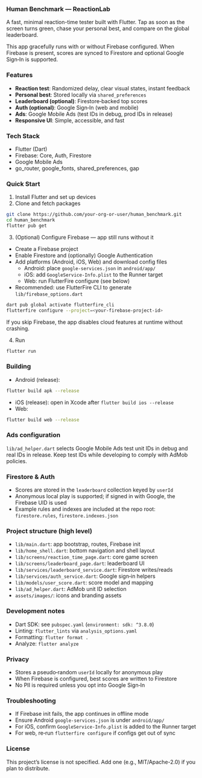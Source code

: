 ### Human Benchmark — ReactionLab

A fast, minimal reaction-time tester built with Flutter. Tap as soon as the screen turns green, chase your personal best, and compare on the global leaderboard.

This app gracefully runs with or without Firebase configured. When Firebase is present, scores are synced to Firestore and optional Google Sign‑In is supported.

### Features
- **Reaction test**: Randomized delay, clear visual states, instant feedback
- **Personal best**: Stored locally via `shared_preferences`
- **Leaderboard (optional)**: Firestore‑backed top scores
- **Auth (optional)**: Google Sign‑In (web and mobile)
- **Ads**: Google Mobile Ads (test IDs in debug, prod IDs in release)
- **Responsive UI**: Simple, accessible, and fast

### Tech Stack
- Flutter (Dart)
- Firebase: Core, Auth, Firestore
- Google Mobile Ads
- go_router, google_fonts, shared_preferences, gap

### Quick Start
1) Install Flutter and set up devices
2) Clone and fetch packages
```bash
git clone https://github.com/your-org-or-user/human_benchmark.git
cd human_benchmark
flutter pub get
```
3) (Optional) Configure Firebase — app still runs without it
- Create a Firebase project
- Enable Firestore and (optionally) Google Authentication
- Add platforms (Android, iOS, Web) and download config files
  - Android: place `google-services.json` in `android/app/`
  - iOS: add `GoogleService-Info.plist` to the Runner target
  - Web: run FlutterFire configure (see below)
- Recommended: use FlutterFire CLI to generate `lib/firebase_options.dart`
```bash
dart pub global activate flutterfire_cli
flutterfire configure --project=<your-firebase-project-id>
```
If you skip Firebase, the app disables cloud features at runtime without crashing.

4) Run
```bash
flutter run
```

### Building
- Android (release):
```bash
flutter build apk --release
```
- iOS (release): open in Xcode after `flutter build ios --release`
- Web:
```bash
flutter build web --release
```

### Ads configuration
`lib/ad_helper.dart` selects Google Mobile Ads test unit IDs in debug and real IDs in release. Keep test IDs while developing to comply with AdMob policies.

### Firestore & Auth
- Scores are stored in the `leaderboard` collection keyed by `userId`
- Anonymous local play is supported; if signed in with Google, the Firebase UID is used
- Example rules and indexes are included at the repo root: `firestore.rules`, `firestore.indexes.json`

### Project structure (high level)
- `lib/main.dart`: app bootstrap, routes, Firebase init
- `lib/home_shell.dart`: bottom navigation and shell layout
- `lib/screens/reaction_time_page.dart`: core game screen
- `lib/screens/leaderboard_page.dart`: leaderboard UI
- `lib/services/leaderboard_service.dart`: Firestore writes/reads
- `lib/services/auth_service.dart`: Google sign‑in helpers
- `lib/models/user_score.dart`: score model and mapping
- `lib/ad_helper.dart`: AdMob unit ID selection
- `assets/images/`: icons and branding assets

### Development notes
- Dart SDK: see `pubspec.yaml` (`environment: sdk: ^3.8.0`)
- Linting: `flutter_lints` via `analysis_options.yaml`
- Formatting: `flutter format .`
- Analyze: `flutter analyze`

### Privacy
- Stores a pseudo‑random `userId` locally for anonymous play
- When Firebase is configured, best scores are written to Firestore
- No PII is required unless you opt into Google Sign‑In

### Troubleshooting
- If Firebase init fails, the app continues in offline mode
- Ensure Android `google-services.json` is under `android/app/`
- For iOS, confirm `GoogleService-Info.plist` is added to the Runner target
- For web, re‑run `flutterfire configure` if configs get out of sync

### License
This project’s license is not specified. Add one (e.g., MIT/Apache-2.0) if you plan to distribute.
